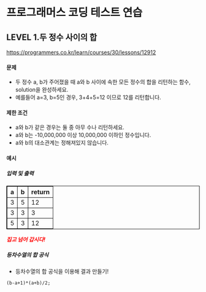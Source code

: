 # 프로그래머스 코딩 테스트 연습 
## LEVEL 1.두 정수 사이의 합
https://programmers.co.kr/learn/courses/30/lessons/12912

#### 문제
- 두 정수 a, b가 주어졌을 때 a와 b 사이에 속한 모든 정수의 합을 리턴하는 함수, solution을 완성하세요.
- 예를들어 a=3, b=5인 경우, 3+4+5=12 이므로 12를 리턴합니다.

#### 제한 조건
- a와 b가 같은 경우는 둘 중 아무 수나 리턴하세요.
- a와 b는 -10,000,000 이상 10,000,000 이하인 정수입니다.
- a와 b의 대소관계는 정해져있지 않습니다.

#### 예시
##### 입력 및 출력
|a|b|return|
|----|----|----|
|3|5|12|
|3|3|3|
|5|3|12|


<span>*집고 넘어 갑시다!*</span></br>

##### 등차수열의 합 공식
- 등차수열의 합 공식을 이용해 결과 만들기!
```
(b-a+1)*(a+b)/2;
```

<style type="text/css">
span{
	color:red;
	font-weight:bold;
}

table, td, th {
        border:0.5px solid black;
}
</style>
